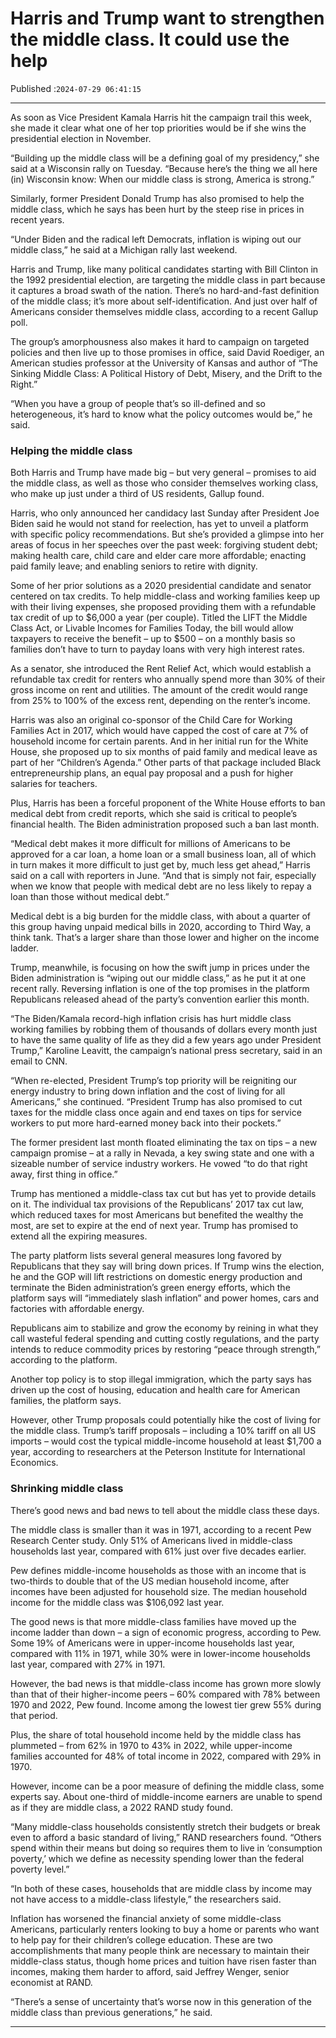 # Harris and Trump want to strengthen the middle class. It could use the help

Published :`2024-07-29 06:41:15`

---

As soon as Vice President Kamala Harris hit the campaign trail this week, she made it clear what one of her top priorities would be if she wins the presidential election in November.

“Building up the middle class will be a defining goal of my presidency,” she said at a Wisconsin rally on Tuesday. “Because here’s the thing we all here (in) Wisconsin know: When our middle class is strong, America is strong.”

Similarly, former President Donald Trump has also promised to help the middle class, which he says has been hurt by the steep rise in prices in recent years.

“Under Biden and the radical left Democrats, inflation is wiping out our middle class,” he said at a Michigan rally last weekend.

Harris and Trump, like many political candidates starting with Bill Clinton in the 1992 presidential election, are targeting the middle class in part because it captures a broad swath of the nation. There’s no hard-and-fast definition of the middle class; it’s more about self-identification. And just over half of Americans consider themselves middle class, according to a recent Gallup poll.

The group’s amorphousness also makes it hard to campaign on targeted policies and then live up to those promises in office, said David Roediger, an American studies professor at the University of Kansas and author of “The Sinking Middle Class: A Political History of Debt, Misery, and the Drift to the Right.”

“When you have a group of people that’s so ill-defined and so heterogeneous, it’s hard to know what the policy outcomes would be,” he said.

### Helping the middle class

Both Harris and Trump have made big – but very general – promises to aid the middle class, as well as those who consider themselves working class, who make up just under a third of US residents, Gallup found.

Harris, who only announced her candidacy last Sunday after President Joe Biden said he would not stand for reelection, has yet to unveil a platform with specific policy recommendations. But she’s provided a glimpse into her areas of focus in her speeches over the past week: forgiving student debt; making health care, child care and elder care more affordable; enacting paid family leave; and enabling seniors to retire with dignity.

Some of her prior solutions as a 2020 presidential candidate and senator centered on tax credits. To help middle-class and working families keep up with their living expenses, she proposed providing them with a refundable tax credit of up to $6,000 a year (per couple). Titled the LIFT the Middle Class Act, or Livable Incomes for Families Today, the bill would allow taxpayers to receive the benefit – up to $500 – on a monthly basis so families don’t have to turn to payday loans with very high interest rates.

As a senator, she introduced the Rent Relief Act, which would establish a refundable tax credit for renters who annually spend more than 30% of their gross income on rent and utilities. The amount of the credit would range from 25% to 100% of the excess rent, depending on the renter’s income.

Harris was also an original co-sponsor of the Child Care for Working Families Act in 2017, which would have capped the cost of care at 7% of household income for certain parents. And in her initial run for the White House, she proposed up to six months of paid family and medical leave as part of her “Children’s Agenda.” Other parts of that package included Black entrepreneurship plans, an equal pay proposal and a push for higher salaries for teachers.

Plus, Harris has been a forceful proponent of the White House efforts to ban medical debt from credit reports, which she said is critical to people’s financial health. The Biden administration proposed such a ban last month.

“Medical debt makes it more difficult for millions of Americans to be approved for a car loan, a home loan or a small business loan, all of which in turn makes it more difficult to just get by, much less get ahead,” Harris said on a call with reporters in June. “And that is simply not fair, especially when we know that people with medical debt are no less likely to repay a loan than those without medical debt.”

Medical debt is a big burden for the middle class, with about a quarter of this group having unpaid medical bills in 2020, according to Third Way, a think tank. That’s a larger share than those lower and higher on the income ladder.

Trump, meanwhile, is focusing on how the swift jump in prices under the Biden administration is “wiping out our middle class,” as he put it at one recent rally. Reversing inflation is one of the top promises in the platform Republicans released ahead of the party’s convention earlier this month.

“The Biden/Kamala record-high inflation crisis has hurt middle class working families by robbing them of thousands of dollars every month just to have the same quality of life as they did a few years ago under President Trump,” Karoline Leavitt, the campaign’s national press secretary, said in an email to CNN.

“When re-elected, President Trump’s top priority will be reigniting our energy industry to bring down inflation and the cost of living for all Americans,” she continued. “President Trump has also promised to cut taxes for the middle class once again and end taxes on tips for service workers to put more hard-earned money back into their pockets.”

The former president last month floated eliminating the tax on tips – a new campaign promise – at a rally in Nevada, a key swing state and one with a sizeable number of service industry workers. He vowed “to do that right away, first thing in office.”

Trump has mentioned a middle-class tax cut but has yet to provide details on it. The individual tax provisions of the Republicans’ 2017 tax cut law, which reduced taxes for most Americans but benefited the wealthy the most, are set to expire at the end of next year. Trump has promised to extend all the expiring measures.

The party platform lists several general measures long favored by Republicans that they say will bring down prices. If Trump wins the election, he and the GOP will lift restrictions on domestic energy production and terminate the Biden administration’s green energy efforts, which the platform says will “immediately slash inflation” and power homes, cars and factories with affordable energy.

Republicans aim to stabilize and grow the economy by reining in what they call wasteful federal spending and cutting costly regulations, and the party intends to reduce commodity prices by restoring “peace through strength,” according to the platform.

Another top policy is to stop illegal immigration, which the party says has driven up the cost of housing, education and health care for American families, the platform says.

However, other Trump proposals could potentially hike the cost of living for the middle class. Trump’s tariff proposals – including a 10% tariff on all US imports – would cost the typical middle-income household at least $1,700 a year, according to researchers at the Peterson Institute for International Economics.

### Shrinking middle class

There’s good news and bad news to tell about the middle class these days.

The middle class is smaller than it was in 1971, according to a recent Pew Research Center study. Only 51% of Americans lived in middle-class households last year, compared with 61% just over five decades earlier.

Pew defines middle-income households as those with an income that is two-thirds to double that of the US median household income, after incomes have been adjusted for household size. The median household income for the middle class was $106,092 last year.

The good news is that more middle-class families have moved up the income ladder than down – a sign of economic progress, according to Pew. Some 19% of Americans were in upper-income households last year, compared with 11% in 1971, while 30% were in lower-income households last year, compared with 27% in 1971.

However, the bad news is that middle-class income has grown more slowly than that of their higher-income peers – 60% compared with 78% between 1970 and 2022, Pew found. Income among the lowest tier grew 55% during that period.

Plus, the share of total household income held by the middle class has plummeted – from 62% in 1970 to 43% in 2022, while upper-income families accounted for 48% of total income in 2022, compared with 29% in 1970.

However, income can be a poor measure of defining the middle class, some experts say. About one-third of middle-income earners are unable to spend as if they are middle class, a 2022 RAND study found.

“Many middle-class households consistently stretch their budgets or break even to afford a basic standard of living,” RAND researchers found. “Others spend within their means but doing so requires them to live in ‘consumption poverty,’ which we define as necessity spending lower than the federal poverty level.”

“In both of these cases, households that are middle class by income may not have access to a middle-class lifestyle,” the researchers said.

Inflation has worsened the financial anxiety of some middle-class Americans, particularly renters looking to buy a home or parents who want to help pay for their children’s college education. These are two accomplishments that many people think are necessary to maintain their middle-class status, though home prices and tuition have risen faster than incomes, making them harder to afford, said Jeffrey Wenger, senior economist at RAND.

“There’s a sense of uncertainty that’s worse now in this generation of the middle class than previous generations,” he said.

---

